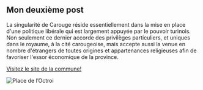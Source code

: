 ## Mon deuxième post

La singularité de Carouge réside essentiellement dans la mise en place d'une politique libérale qui est largement appuyée par le pouvoir turinois. Non seulement ce dernier accorde des privilèges particuliers, et uniques dans le royaume, à la cité carougeoise, mais accepte aussi la venue en nombre d'étrangers de toutes origines et appartenances religieuses afin de favoriser l'essor économique de la province.

[Visitez le site de la commune!](https://carouge.ch)

![Place de l’Octroi]([url/to/image](https://commons.wikimedia.org/wiki/File:Carouge-Octroi-2009.jpg#/media/Fichier:Carouge-Octroi-2009.jpg))
